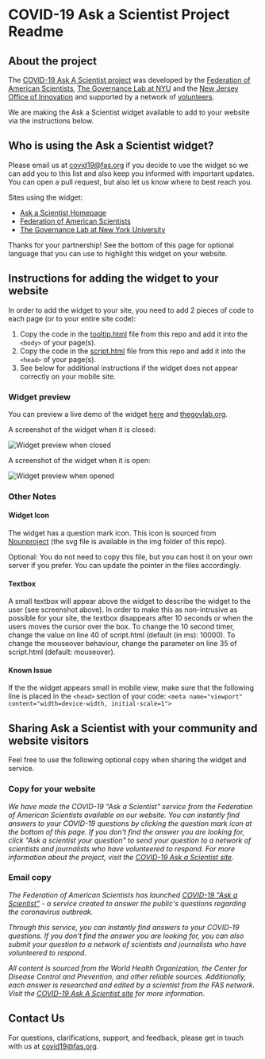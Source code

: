 # COVID-19 Ask a Scientist Project Readme

## About the project

The [COVID-19 Ask A Scientist project](https://covid19.fas.org) was developed by the [Federation of American Scientists](https://fas.org), [The Governance Lab at NYU](https://thegovlab.org) and the [New Jersey Office of Innovation](https://innovation.nj.gov) and supported by a network of [volunteers](https://covid19.fas.org/l/en/article/jgibm2l09k-about-this-site).

We are making the Ask a Scientist widget available to add to your website via the instructions below. 

## Who is using the Ask a Scientist widget?
Please email us at covid19@fas.org if you decide to use the widget so we can add you to this list and also keep you informed with important updates. You can open a pull request, but also let us know where to best reach you. 

Sites using the widget:

- [Ask a Scientist Homepage](https://covid19.fas.org/)
- [Federation of American Scientists](https://fas.org/ncov/)
- [The Governance Lab at New York University](http://thegovlab.org/)

Thanks for your partnership! See the bottom of this page for optional language that you can use to highlight this widget on your website. 

## Instructions for adding the widget to your website

In order to add the widget to your site, you need to add 2 pieces of code to each page (or to your entire site code): 
1. Copy the code in the [tooltip.html](https://github.com/newjersey/covid19-ask-a-scientist/blob/master/tooltip.html) file from this repo and add it into the `<body>` of your page(s).
2. Copy the code in the [script.html](https://github.com/newjersey/covid19-ask-a-scientist/blob/master/script.html) file from this repo and add it into the `<head>` of your page(s). 
3. See below for additional instructions if the widget does not appear correctly on your mobile site. 

### Widget preview


You can preview a live demo of the widget [here](https://newjersey.github.io/covid19-ask-a-scientist/preview.html) and [thegovlab.org](https://thegovlab.org). 

A screenshot of the widget when it is closed:

![Widget preview when closed](http://newjersey.github.io/covid19-ask-a-scientist/img/widget-preview.png)

A screenshot of the widget when it is open:

![Widget preview when opened](http://newjersey.github.io/covid19-ask-a-scientist/img/widget-open-preview.png)



### Other Notes


#### Widget Icon
The widget has a question mark icon. This icon is sourced from [Nounproject](https://thenounproject.com/) (the svg file is available in the img folder of this repo).  

Optional: You do not need to copy this file, but you can host it on your own server if you prefer. You can update the pointer in the files accordingly.

#### Textbox
A small textbox will appear above the widget to describe the widget to the user (see screenshot above). In order to make this as non-intrusive as possible for your site, the textbox disappears after 10 seconds or when the users moves the cursor over the box. 
To change the 10 second timer, change the value on line 40 of script.html (default (in ms): 10000).
To change the mouseover behaviour, change the parameter on line 35 of script.html (default: mouseover). 

#### Known Issue
If the the widget appears small in mobile view, make sure that the following line is placed in the `<head>` section of your code:
`<meta name="viewport" content="width=device-width, initial-scale=1">`

## Sharing Ask a Scientist with your community and website visitors

Feel free to use the following optional copy when sharing the widget and service. 

### Copy for your website

*We have made the COVID-19 "Ask a Scientist" service from the Federation of American Scientists available on our website. You can instantly find answers to your COVID-19 questions by clicking the question mark icon at the bottom of this page. If you don't find the answer you are looking for, click "Ask a scientist your question" to send your question to a network of scientists and journalists who have volunteered to respond. For more information about the project, visit the [COVID-19 Ask a Scientist site](https://covid19.fas.org/).*

### Email copy 

*The Federation of American Scientists has launched [COVID-19 "Ask a Scientist"](https://covid19.fas.org/) - a service created to answer the public's questions regarding the coronavirus outbreak.*

*Through this service, you can instantly find answers to your COVID-19 questions. If you don't find the answer you are looking for, you can also submit your question to a network of scientists and journalists who have volunteered to respond.*

*All content is sourced from the World Health Organization, the Center for Disease Control and Prevention, and other reliable sources. Additionally, each answer is researched and edited by a scientist from the FAS network. Visit the [COVID-19 Ask A Scientist site](https://covid19.fas.org/l/en/article/jgibm2l09k-about-this-site) for more information.*

## Contact Us
For questions, clarifications, support, and feedback, please get in touch with us at covid19@fas.org.




